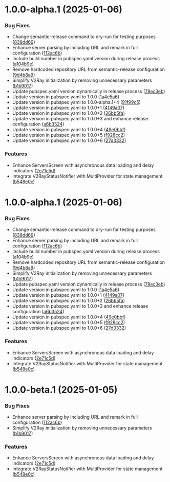 # 1.0.0-alpha.1 (2025-01-06)


### Bug Fixes

* Change semantic-release command to dry-run for testing purposes ([839dd69](https://github.com/RahgoshaVPN/RahgoshaApp/commit/839dd695afbafd3383bed39a5c3d18195973444f))
* Enhance server parsing by including URL and remark in full configuration ([112ac6b](https://github.com/RahgoshaVPN/RahgoshaApp/commit/112ac6bcd5bd2b4007aa59bcb90a31da09dc0aab))
* Include build number in pubspec.yaml version during release process ([a104b9e](https://github.com/RahgoshaVPN/RahgoshaApp/commit/a104b9eeb964bdffc371ac4c61dba4f748b255d3))
* Remove hardcoded repository URL from semantic-release configuration ([9d4b8a9](https://github.com/RahgoshaVPN/RahgoshaApp/commit/9d4b8a9260160e3bb29d06b2b7ab2824b320b03a))
* Simplify V2Ray initialization by removing unnecessary parameters ([b1b9017](https://github.com/RahgoshaVPN/RahgoshaApp/commit/b1b9017c5de7ca5c2d8beee4ff5a64c2e95beb46))
* Update pubspec.yaml version dynamically in release process ([78ec3eb](https://github.com/RahgoshaVPN/RahgoshaApp/commit/78ec3eb30c34cb2ee134719563300f25da774dc1))
* Update version in pubspec.yaml to 1.0.0 ([1a4e5a6](https://github.com/RahgoshaVPN/RahgoshaApp/commit/1a4e5a685a3e92e2f1e4d1887bd5a9ea1a2c0791))
* Update version in pubspec.yaml to 1.0.0-alpha.1+4 ([91f99c5](https://github.com/RahgoshaVPN/RahgoshaApp/commit/91f99c528395a316cecc6ebc9a74b96ab496840c))
* Update version in pubspec.yaml to 1.0.0+1 ([4149a07](https://github.com/RahgoshaVPN/RahgoshaApp/commit/4149a07cdb973f3dcafc097792dc4861c5ef69fc))
* Update version in pubspec.yaml to 1.0.0+2 ([26bb5fa](https://github.com/RahgoshaVPN/RahgoshaApp/commit/26bb5fa60642d7d20c0f21e9858d7496f8253ad6))
* Update version in pubspec.yaml to 1.0.0+3 and enhance release configuration ([a6b3524](https://github.com/RahgoshaVPN/RahgoshaApp/commit/a6b352427042cfcc5e10b6092a8cda761a98929c))
* Update version in pubspec.yaml to 1.0.0+4 ([49e0bbf](https://github.com/RahgoshaVPN/RahgoshaApp/commit/49e0bbfffc8e81ccd67b99905c32c865487e5e72))
* Update version in pubspec.yaml to 1.0.0+5 ([f928cc2](https://github.com/RahgoshaVPN/RahgoshaApp/commit/f928cc240ee72fdf4831958b8fcf4446f9a0083a))
* Update version in pubspec.yaml to 1.0.0+6 ([27d3332](https://github.com/RahgoshaVPN/RahgoshaApp/commit/27d33329fe84bc967ebfe834853297c5e75173be))


### Features

* Enhance ServersScreen with asynchronous data loading and delay indicators ([2e71c5d](https://github.com/RahgoshaVPN/RahgoshaApp/commit/2e71c5d6f4e354930fd5f2145bdba948082ba821))
* Integrate V2RayStatusNotifier with MultiProvider for state management ([b548e0c](https://github.com/RahgoshaVPN/RahgoshaApp/commit/b548e0c350373b5c76c208e9a17e344070fed1cb))

# 1.0.0-alpha.1 (2025-01-06)


### Bug Fixes

* Change semantic-release command to dry-run for testing purposes ([839dd69](https://github.com/RahgoshaVPN/RahgoshaApp/commit/839dd695afbafd3383bed39a5c3d18195973444f))
* Enhance server parsing by including URL and remark in full configuration ([112ac6b](https://github.com/RahgoshaVPN/RahgoshaApp/commit/112ac6bcd5bd2b4007aa59bcb90a31da09dc0aab))
* Include build number in pubspec.yaml version during release process ([a104b9e](https://github.com/RahgoshaVPN/RahgoshaApp/commit/a104b9eeb964bdffc371ac4c61dba4f748b255d3))
* Remove hardcoded repository URL from semantic-release configuration ([9d4b8a9](https://github.com/RahgoshaVPN/RahgoshaApp/commit/9d4b8a9260160e3bb29d06b2b7ab2824b320b03a))
* Simplify V2Ray initialization by removing unnecessary parameters ([b1b9017](https://github.com/RahgoshaVPN/RahgoshaApp/commit/b1b9017c5de7ca5c2d8beee4ff5a64c2e95beb46))
* Update pubspec.yaml version dynamically in release process ([78ec3eb](https://github.com/RahgoshaVPN/RahgoshaApp/commit/78ec3eb30c34cb2ee134719563300f25da774dc1))
* Update version in pubspec.yaml to 1.0.0 ([1a4e5a6](https://github.com/RahgoshaVPN/RahgoshaApp/commit/1a4e5a685a3e92e2f1e4d1887bd5a9ea1a2c0791))
* Update version in pubspec.yaml to 1.0.0+1 ([4149a07](https://github.com/RahgoshaVPN/RahgoshaApp/commit/4149a07cdb973f3dcafc097792dc4861c5ef69fc))
* Update version in pubspec.yaml to 1.0.0+2 ([26bb5fa](https://github.com/RahgoshaVPN/RahgoshaApp/commit/26bb5fa60642d7d20c0f21e9858d7496f8253ad6))
* Update version in pubspec.yaml to 1.0.0+3 and enhance release configuration ([a6b3524](https://github.com/RahgoshaVPN/RahgoshaApp/commit/a6b352427042cfcc5e10b6092a8cda761a98929c))
* Update version in pubspec.yaml to 1.0.0+4 ([49e0bbf](https://github.com/RahgoshaVPN/RahgoshaApp/commit/49e0bbfffc8e81ccd67b99905c32c865487e5e72))
* Update version in pubspec.yaml to 1.0.0+5 ([f928cc2](https://github.com/RahgoshaVPN/RahgoshaApp/commit/f928cc240ee72fdf4831958b8fcf4446f9a0083a))
* Update version in pubspec.yaml to 1.0.0+6 ([27d3332](https://github.com/RahgoshaVPN/RahgoshaApp/commit/27d33329fe84bc967ebfe834853297c5e75173be))


### Features

* Enhance ServersScreen with asynchronous data loading and delay indicators ([2e71c5d](https://github.com/RahgoshaVPN/RahgoshaApp/commit/2e71c5d6f4e354930fd5f2145bdba948082ba821))
* Integrate V2RayStatusNotifier with MultiProvider for state management ([b548e0c](https://github.com/RahgoshaVPN/RahgoshaApp/commit/b548e0c350373b5c76c208e9a17e344070fed1cb))

# 1.0.0-beta.1 (2025-01-05)


### Bug Fixes

* Enhance server parsing by including URL and remark in full configuration ([112ac6b](https://github.com/RahgoshaVPN/RahgoshaAPP/commit/112ac6bcd5bd2b4007aa59bcb90a31da09dc0aab))
* Simplify V2Ray initialization by removing unnecessary parameters ([b1b9017](https://github.com/RahgoshaVPN/RahgoshaAPP/commit/b1b9017c5de7ca5c2d8beee4ff5a64c2e95beb46))


### Features

* Enhance ServersScreen with asynchronous data loading and delay indicators ([2e71c5d](https://github.com/RahgoshaVPN/RahgoshaAPP/commit/2e71c5d6f4e354930fd5f2145bdba948082ba821))
* Integrate V2RayStatusNotifier with MultiProvider for state management ([b548e0c](https://github.com/RahgoshaVPN/RahgoshaAPP/commit/b548e0c350373b5c76c208e9a17e344070fed1cb))
